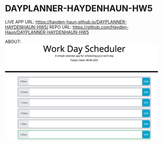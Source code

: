 # DAYPLANNER-HAYDENHAUN-HW5

LIVE APP URL: https://hayden-haun.github.io/DAYPLANNER-HAYDENHAUN-HW5/
REPO URL: https://github.com/Hayden-Haun/DAYPLANNER-HAYDENHAUN-HW5

ABOUT:
![SCREENSHOT](./Assets/DAYPLANNER-IMAGE.png)
